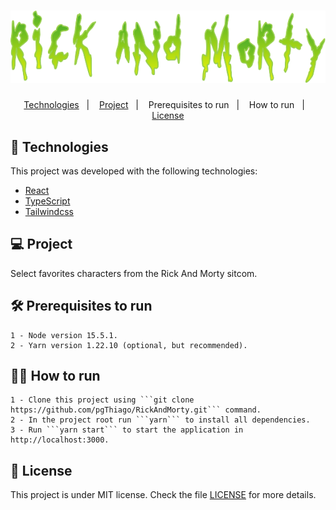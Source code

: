 <h1 align="center">
    <img alt="Rick And Morty" title="Rick And Morty" src=".github/logo.png" />
</h1>

<p align="center">
  <a href="#-technologies">Technologies</a>&nbsp;&nbsp;&nbsp;|&nbsp;&nbsp;&nbsp;
  <a href="">Project</a>&nbsp;&nbsp;&nbsp;|&nbsp;&nbsp;&nbsp;	
  <a >Prerequisites to run</a>&nbsp;&nbsp;&nbsp;|&nbsp;&nbsp;&nbsp;
  <a >How to run</a>&nbsp;&nbsp;&nbsp;|&nbsp;&nbsp;&nbsp;
  <a href="#memo-license">License</a>
</p>

## 🚀 Technologies

<p>This project was developed with the following technologies:</p>

- [React](https://reactjs.org)
- [TypeScript](https://www.typescriptlang.org/)
- [Tailwindcss](https://tailwindcss.com/)

## 💻 Project

Select favorites characters from the Rick And Morty sitcom.

## 🛠️ Prerequisites to run

    1 - Node version 15.5.1.
    2 - Yarn version 1.22.10 (optional, but recommended).

## 🏃‍♂️ How to run

    1 - Clone this project using ```git clone https://github.com/pgThiago/RickAndMorty.git``` command.
    2 - In the project root run ```yarn``` to install all dependencies.
    3 - Run ```yarn start``` to start the application in http://localhost:3000.

## :memo: License

This project is under MIT license. Check the file [LICENSE](LICENSE.md) for more details.
